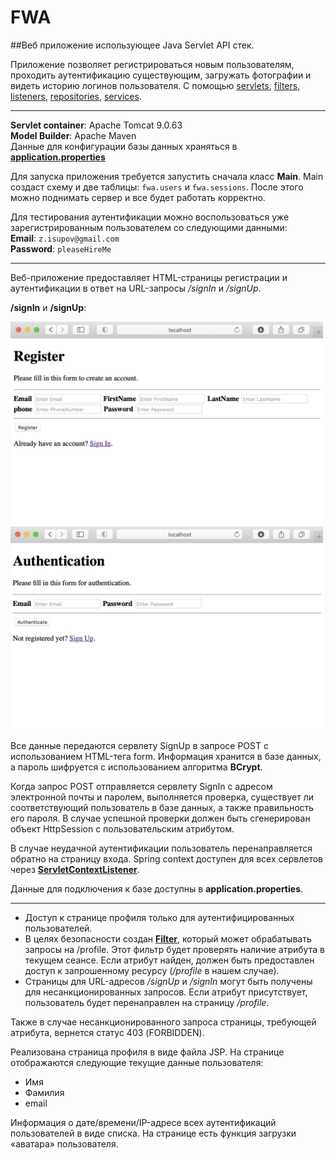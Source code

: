 # FWA

##Веб приложение использующее Java Servlet API стек.

Приложение позволяет регистрироваться новым пользователям,
проходить аутентификацию существующим,
загружать фотографии и видеть историю логинов пользователя.
C помощью [servlets][1], [filters][2], [listeners][3], [repositories][4], [services][5].

[1]: https://github.com/vicon22/FWA/tree/main/Cinema/src/main/java/edu/school21/cinema/servlets
[2]: https://github.com/vicon22/FWA/tree/main/Cinema/src/main/java/edu/school21/cinema/filters
[3]: https://github.com/vicon22/FWA/tree/main/Cinema/src/main/java/edu/school21/cinema/listeners
[4]: https://github.com/vicon22/FWA/tree/main/Cinema/src/main/java/edu/school21/cinema/repositories
[5]: https://github.com/vicon22/FWA/tree/main/Cinema/src/main/java/edu/school21/cinema/services

---

**Servlet container**: Apache Tomcat 9.0.63\
**Model Builder**: Apache Maven\
Данные для конфигурации базы данных храняться в [**application.properties**][6]

[6]: https://github.com/vicon22/FWA/blob/main/Cinema/src/main/resources/application.properties

Для запуска приложения требуется запустить сначала класс **Main**.
Main создаст схему и две таблицы: `fwa.users` и `fwa.sessions`. После этого можно поднимать сервер и все будет работать корректно.

Для тестирования аутентификации можно воспользоваться уже зарегистрированным пользователем со следующими данными:\
**Email**: `z.isupov@gmail.com`\
**Password**: `pleaseHireMe`

---

Веб-приложение предоставляет HTML-страницы регистрации и аутентификации в ответ на URL-запросы */signIn* и */signUp*.

**/signIn** и **/signUp**:

[comment]: <> (![signIn]&#40;imagesForMD/SignUp.png&#41;)
<img src="https://github.com/vicon22/FWA/blob/main/imagesForMD/SignUp.png" width="500">
<img src="https://github.com/vicon22/FWA/blob/main/imagesForMD/SignIn.png" width="500">

[comment]: <> (![signUp]&#40;imagesForMD/SignIn.png&#41;)

Все данные передаются сервлету SignUp в запросе POST с использованием HTML-тега form.
Информация хранится в базе данных, а пароль шифруется с использованием алгоритма **BCrypt**.

Когда запрос POST отправляется сервлету SignIn с адресом электронной почты и паролем, выполняется проверка, существует ли соответствующий пользователь в базе данных,
а также правильность его пароля. В случае успешной проверки должен быть сгенерирован объект HttpSession с пользовательским атрибутом.

В случае неудачной аутентификации пользователь перенаправляется обратно на страницу входа.
Spring context доступен для всех сервлетов через [**ServletContextListener**][7].

[7]: https://github.com/vicon22/FWA/blob/main/Cinema/src/main/java/edu/school21/cinema/listeners/AppListener.java

Данные для подключения к базе доступны в **application.properties**.

---

- Доступ к странице профиля только для аутентифицированных пользователей.
- В целях безопасности создан [**Filter**][2], который может обрабатывать запросы на /profile. Этот фильтр будет проверять наличие атрибута в текущем сеансе. Если атрибут найден, должен быть предоставлен доступ к запрошенному ресурсу (*/profile* в нашем случае).
- Страницы для URL-адресов */signUp* и */signIn* могут быть получены для несанкционированных запросов. Если атрибут присутствует, пользователь будет перенаправлен на страницу */profile*.

Также в случае несанкционированного запроса страницы, требующей атрибута, вернется статус 403 (FORBIDDEN).

Реализована страница профиля в виде файла JSP. На странице отображаются следующие текущие данные пользователя:

- Имя
- Фамилия
- email

Информация о дате/времени/IP-адресе всех аутентификаций пользователей в виде списка. На странице есть функция загрузки «аватара» пользователя.
